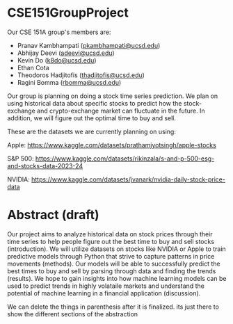 # CSE151GroupProject

Our CSE 151A group's members are:
- Pranav Kambhampati (pkambhampati@ucsd.edu)
- Abhijay Deevi (adeevi@ucsd.edu)
- Kevin Do (k8do@ucsd.edu)
- Ethan Cota
- Theodoros Hadjitofis (thadjitofis@ucsd.edu)
- Ragini Bomma (rbomma@ucsd.edu)

Our group is planning on doing a stock time series prediction. We plan on using historical data about specific stocks to predict how the stock-exchange and crypto-exchange market can fluctuate in the future. In addition, we will figure out the optimal time to buy and sell. 

These are the datasets we are currently planning on using:

Apple: https://www.kaggle.com/datasets/prathamjyotsingh/apple-stocks

S&P 500: https://www.kaggle.com/datasets/rikinzala/s-and-p-500-esg-and-stocks-data-2023-24

NVIDIA: https://www.kaggle.com/datasets/jvanark/nvidia-daily-stock-price-data

# Abstract (draft)

Our project aims to analyze historical data on stock prices through their time series to help people figure out the best time to buy and sell stocks (introduction). We will utilize datasets on stocks like NVIDIA or Apple to train predictive models through Python that strive to capture patterns in price movements (methods). Our models will be able to successfully predict the best times to buy and sell by parsing through data and finding the trends (results). We hope to gain insights into how machine learning models can be used to predict trends in highly volataile markets and understand the potential of machine learning in a financial application (discussion).

We can delete the things in parenthesis after it is finalized. its just there to show the different sections of the abstraction
